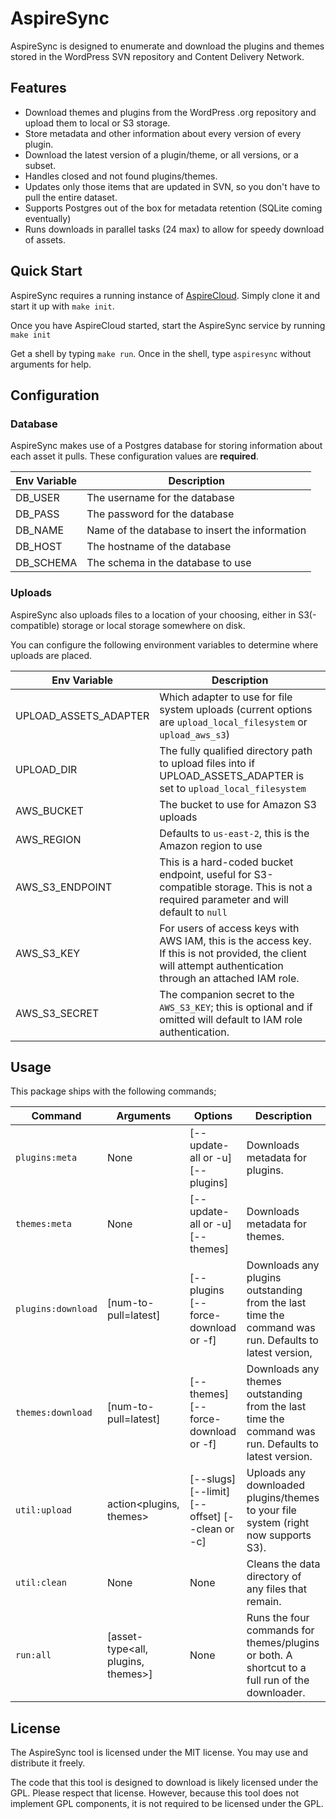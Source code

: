 # AspireSync

AspireSync is designed to enumerate and download the plugins and themes stored in the WordPress SVN repository and
Content Delivery Network.

## Features

* Download themes and plugins from the WordPress .org repository and upload them to local or S3 storage.
* Store metadata and other information about every version of every plugin.
* Download the latest version of a plugin/theme, or all versions, or a subset.
* Handles closed and not found plugins/themes.
* Updates only those items that are updated in SVN, so you don't have to pull the entire dataset.
* Supports Postgres out of the box for metadata retention (SQLite coming eventually)
* Runs downloads in parallel tasks (24 max) to allow for speedy download of assets.

## Quick Start

AspireSync requires a running instance of [AspireCloud](https://github.com/AspirePress/AspireCloud).  Simply clone it and start it up with `make init`.

Once you have AspireCloud started, start the AspireSync service by running `make init`

Get a shell by typing `make run`.  Once in the shell, type `aspiresync` without arguments for help.

## Configuration

### Database

AspireSync makes use of a Postgres database for storing information about each asset it pulls. These configuration
values are **required**.

| Env Variable | Description                                    |
|--------------|------------------------------------------------|
| DB_USER      | The username for the database                  |
| DB_PASS      | The password for the database                  |
| DB_NAME      | Name of the database to insert the information |
| DB_HOST      | The hostname of the database                   |
| DB_SCHEMA    | The schema in the database to use              |

### Uploads

AspireSync also uploads files to a location of your choosing, either in S3(-compatible) storage or local storage
somewhere on disk.

You can configure the following environment variables to determine where uploads are placed.

| Env Variable          | Description                                                                                                                                                  |
|-----------------------|--------------------------------------------------------------------------------------------------------------------------------------------------------------|
| UPLOAD_ASSETS_ADAPTER | Which adapter to use for file system uploads (current options are `upload_local_filesystem` or `upload_aws_s3`)                                              |
| UPLOAD_DIR            | The fully qualified directory path to upload files into if UPLOAD_ASSETS_ADAPTER is set to `upload_local_filesystem`                                         |
| AWS_BUCKET            | The bucket to use for Amazon S3 uploads                                                                                                                      |
| AWS_REGION            | Defaults to `us-east-2`, this is the Amazon region to use                                                                                                    |
| AWS_S3_ENDPOINT       | This is a hard-coded bucket endpoint, useful for S3-compatible storage. This is not a required parameter and will default to `null`                          |
| AWS_S3_KEY            | For users of access keys with AWS IAM, this is the access key. If this is not provided, the client will attempt authentication through an attached IAM role. |
| AWS_S3_SECRET         | The companion secret to the `AWS_S3_KEY`; this is optional and if omitted will default to IAM role authentication.                                           |

## Usage

This package ships with the following commands;

| Command               | Arguments                          | Options                                        | Description                                                                                           |
|-----------------------|------------------------------------|------------------------------------------------|-------------------------------------------------------------------------------------------------------|
| `plugins:meta`        | None                               | [--update-all or -u] [--plugins]               | Downloads metadata for plugins.                                                                       |
| `themes:meta`         | None                               | [--update-all or -u] [--themes]                | Downloads metadata for themes.                                                                        |
| `plugins:download`    | [num-to-pull=latest]               | [--plugins [--force-download or -f]            | Downloads any plugins outstanding from the last time the command was run. Defaults to latest version, |
| `themes:download`     | [num-to-pull=latest]               | [--themes] [--force-download or  -f]           | Downloads any themes outstanding from the last time the command was run. Defaults to latest version.  |
| `util:upload`         | action<plugins, themes>            | [--slugs] [--limit] [--offset] [--clean or -c] | Uploads any downloaded plugins/themes to your file system (right now supports S3).                    |
| `util:clean`          | None                               | None                                           | Cleans the data directory of any files that remain.                                                   |  
| `run:all`             | [asset-type<all, plugins, themes>] | None                                           | Runs the four commands for themes/plugins or both. A shortcut to a full run of the downloader.        |

## License

The AspireSync tool is licensed under the MIT license. You may use and distribute it freely.

The code that this tool is designed to download is likely licensed under the GPL. Please respect that license. However,
because this tool does not implement GPL components, it is not required to be licensed under the GPL.
